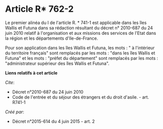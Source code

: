 # Article R* 762-2

Le premier alinéa du I de l'article R. * 741-1 est applicable dans les îles Wallis et Futuna dans sa rédaction résultant du
décret n° 2010-687 du 24 juin 2010 relatif à l'organisation et aux missions des services de l'Etat dans la région et les
départements d'Ile-de-France. 

Pour son application dans les îles Wallis et Futuna, les mots : " à l'intérieur du territoire français" sont remplacés par
les mots : "dans les îles Wallis et Futuna" et les mots : "préfet du département" sont remplacés par les mots :
"administrateur supérieur des îles Wallis et Futuna".

**Liens relatifs à cet article**

_Cite_:

  - Décret n°2010-687 du 24 juin 2010
  - Code de l'entrée et du séjour des étrangers et du droit d'asile. - art. R741-1

_Créé par_:

  - Décret n°2015-614 du 4 juin 2015 - art. 2
